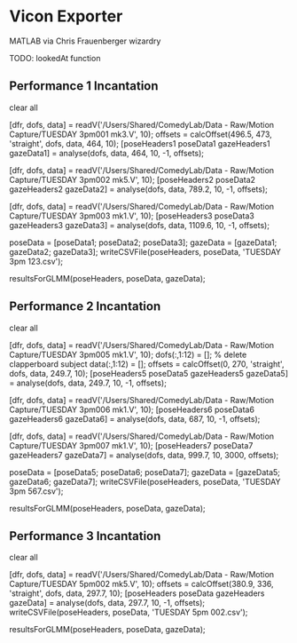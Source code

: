 Vicon Exporter
==============

MATLAB via Chris Frauenberger wizardry

TODO:
lookedAt function


Performance 1 Incantation
-------------------------

clear all

[dfr, dofs, data] = readV('/Users/Shared/ComedyLab/Data - Raw/Motion Capture/TUESDAY 3pm001 mk3.V', 10);
offsets = calcOffset(496.5, 473, 'straight', dofs, data, 464, 10);
[poseHeaders1 poseData1 gazeHeaders1 gazeData1] = analyse(dofs, data, 464, 10, -1, offsets);

[dfr, dofs, data] = readV('/Users/Shared/ComedyLab/Data - Raw/Motion Capture/TUESDAY 3pm002 mk5.V', 10);
[poseHeaders2 poseData2 gazeHeaders2 gazeData2] = analyse(dofs, data, 789.2, 10, -1, offsets);

[dfr, dofs, data] = readV('/Users/Shared/ComedyLab/Data - Raw/Motion Capture/TUESDAY 3pm003 mk1.V', 10);
[poseHeaders3 poseData3 gazeHeaders3 gazeData3] = analyse(dofs, data, 1109.6, 10, -1, offsets);

poseData = [poseData1; poseData2; poseData3];
gazeData = [gazeData1; gazeData2; gazeData3];
writeCSVFile(poseHeaders, poseData, 'TUESDAY 3pm 123.csv');

resultsForGLMM(poseHeaders, poseData, gazeData);

Performance 2 Incantation
-------------------------

clear all

[dfr, dofs, data] = readV('/Users/Shared/ComedyLab/Data - Raw/Motion Capture/TUESDAY 3pm005 mk1.V', 10);
dofs(:,1:12) = []; % delete clapperboard subject
data(:,1:12) = [];
offsets = calcOffset(0, 270, 'straight', dofs, data, 249.7, 10);
[poseHeaders5 poseData5 gazeHeaders5 gazeData5] = analyse(dofs, data, 249.7, 10, -1, offsets);

[dfr, dofs, data] = readV('/Users/Shared/ComedyLab/Data - Raw/Motion Capture/TUESDAY 3pm006 mk1.V', 10);
[poseHeaders6 poseData6 gazeHeaders6 gazeData6] = analyse(dofs, data, 687, 10, -1, offsets);

[dfr, dofs, data] = readV('/Users/Shared/ComedyLab/Data - Raw/Motion Capture/TUESDAY 3pm007 mk1.V', 10);
[poseHeaders7 poseData7 gazeHeaders7 gazeData7] = analyse(dofs, data, 999.7, 10, 3000, offsets);

poseData = [poseData5; poseData6; poseData7];
gazeData = [gazeData5; gazeData6; gazeData7];
writeCSVFile(poseHeaders, poseData, 'TUESDAY 3pm 567.csv');

resultsForGLMM(poseHeaders, poseData, gazeData);

Performance 3 Incantation
-------------------------

clear all

[dfr, dofs, data] = readV('/Users/Shared/ComedyLab/Data - Raw/Motion Capture/TUESDAY 5pm002 mk5.V', 10);
offsets = calcOffset(380.9, 336, 'straight', dofs, data, 297.7, 10);
[poseHeaders poseData gazeHeaders gazeData] = analyse(dofs, data, 297.7, 10, -1, offsets);
writeCSVFile(poseHeaders, poseData, 'TUESDAY 5pm 002.csv');

resultsForGLMM(poseHeaders, poseData, gazeData);